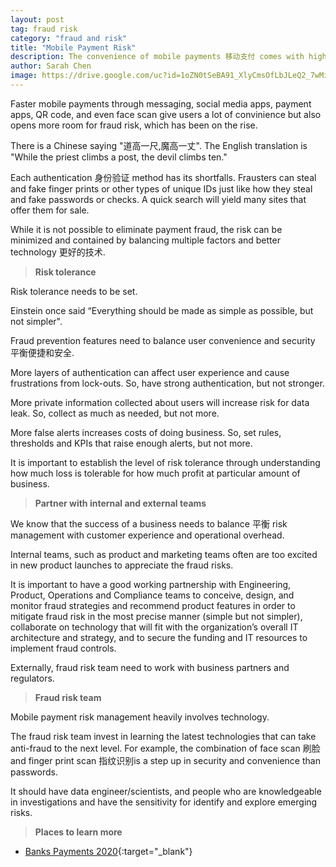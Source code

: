 ```yaml
---
layout: post
tag: fraud risk
category: "fraud and risk"
title: "Mobile Payment Risk"
description: The convenience of mobile payments 移动支付 comes with higher payment risk 风险. 
author: Sarah Chen
image: https://drive.google.com/uc?id=1oZN0tSeBA91_XlyCmsOfLbJLeQ2_7wMi
---
```


Faster mobile payments through messaging, social media apps, payment apps, QR code, and even face scan give users a lot of convinience but also opens more room for fraud risk, which has been on the rise.   

There is a Chinese saying "道高一尺,魔高一丈".  The English translation is "While the priest climbs a post, the devil climbs ten." 

Each authentication 身份验证 method has its shortfalls.  Frausters can steal and fake finger prints or other types of unique IDs just like how they steal and fake passwords or checks.    A quick search will yield many sites that offer them for sale.  

While it is not possible to eliminate payment fraud, the risk can be minimized and contained by balancing multiple factors and better technology 更好的技术. 

> **Risk tolerance**

Risk tolerance needs to be set. 

Einstein once said “Everything should be made as simple as possible, but not simpler".   

Fraud prevention features need to balance user convenience and security 平衡便捷和安全.

More layers of authentication can affect user experience and cause frustrations from lock-outs.  So, have strong authentication, but not stronger. 

More private information collected about users will increase risk for data leak.  So, collect as much as needed, but not more. 

More false alerts increases costs of doing business.  So, set rules, thresholds and KPIs that raise enough alerts, but not more. 

It is important to establish the level of risk tolerance through understanding how much loss is tolerable for how much profit at particular amount of business. 

> **Partner with internal and external teams**

We know that the success of a business needs to balance 平衡 risk management with customer experience and operational overhead. 

Internal teams, such as product and marketing teams often are too excited in new product launches to appreciate the fraud risks.  

It is important to have a good working partnership with Engineering, Product, Operations and Compliance teams to conceive, design, and monitor fraud strategies and recommend product features in order to mitigate fraud risk in the most precise manner (simple but not simpler), collaborate on technology that will fit with the organization’s overall IT architecture and strategy, and to secure the funding and IT resources to implement fraud controls.

Externally, fraud risk team need to work with business partners and regulators. 

> **Fraud risk team**

Mobile payment risk management heavily involves technology.  

The fraud risk team invest in learning the latest technologies that can take anti-fraud to the next level.  For example, the combination of face scan 刷脸 and finger print scan 指纹识别is a step up in security and convenience than passwords. 

It should have data engineer/scientists, and people who are knowledgeable in investigations and have the sensitivity for identify and explore emerging risks.  


> **Places to learn more**


- [Banks Payments 2020](https://www.slideshare.net/mohit11/payments-2020-banks-payments){:target="_blank"} 


